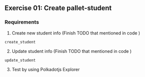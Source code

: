 ## Exercise 01: Create pallet-student 

### Requirements 
1. Create new student info (Finish TODO that mentioned in code )
```
create_student 
```
2. Update student info (Finish TODO that mentioned in code )
```
update_student
```

3. Test by using Polkadotjs Explorer


